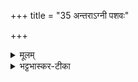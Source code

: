 +++
title = "35 अन्तराऽग्नी पशवः"

+++


<details><summary>मूलम्</summary>

अ॒न्त॒राऽग्नी प॒शवः॑ ।  
दे॒व॒सँ॒सद॒माग॑मन्न् ।  
तान्पूर्व॒ᳶ परि॑गृह्णामि ।  
स्व आ॒यत॑ने मनी॒षया॑ ।
</details>

<details><summary>भट्टभास्कर-टीका</summary>

अग्नी गार्हपत्याहवनीयौ अन्तरा तयोर्मध्ये प्रदेशं देवसंसदं देवानां सहावस्थानाधिकरणम् । सीदतेः संपदादित्वादधिकरणे क्विप् । तत् स्थानं पशवः आगमन् आगताः तस्मात् तान् तत्रस्थान् पूर्वः परिगृह्णामीत्यादि । गतम् ॥

-  तास् सर्वाः पूर्वः प्रथमभाव्यहं परिगृह्णामि अग्नेरनन्तरं स्व आयतने आहवनीये गृह्णामि मनीषया मनस ईशया विशिष्टया प्रज्ञया ॥
</details>